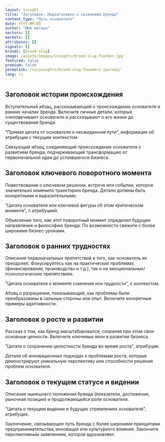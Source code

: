 ```yaml
---
layout: insight
title: "Заголовок: Подзаголовок с названием бренда"
content_type: "Путь основателя"
date: YYYY-MM-DD
author: "Имя автора"
sectors: []
markets: []
attributes: []
signals: []
brands: [brand-slug]
image: /assets/images/insights/brand-slug-founder.jpg
featured: false
premium: false
permalink: /ru/insights/brand-slug-founders-journey/
lang: ru
---
```


## Заголовок истории происхождения

Вступительный абзац, рассказывающий о происхождении основателя и ранних началах бренда. Включите личные детали, которые очеловечивают основателя и рассказывают о его жизни до существования бренда.

"Прямая цитата от основателя о неожиданном пути", информация об атрибуции с текущим контекстом.

Связующий абзац, соединяющий происхождение основателя с развитием бренда, подчеркивающий трансформацию от первоначальной идеи до устоявшегося бизнеса.

## Заголовок ключевого поворотного момента

Повествование о ключевом решении, встрече или событии, которое значительно изменило траекторию бренда. Детали должны быть конкретными и выразительными.

"Цитата основателя или ключевой фигуры об этом критическом моменте", с атрибуцией.

Объяснение того, как этот поворотный момент определил будущее направление и философию бренда. По возможности свяжите с более широкими бизнес-уроками.

## Заголовок о ранних трудностях

Описание первоначальных препятствий и того, как основатель их преодолел. Фокусируйтесь как на практических проблемах (финансирование, производство и т.д.), так и на эмоциональных/психологических препятствиях.

"Цитата основателя о моменте сомнения или трудности", с контекстом.

Абзац о разрешении, показывающий, как проблемы были преобразованы в сильные стороны или опыт. Включите конкретные примеры адаптивности.

## Заголовок о росте и развитии

Рассказ о том, как бренд масштабировался, сохраняя при этом свои основные ценности. Включите ключевые вехи в развитии бизнеса.

"Цитата о сохранении целостности бренда во время роста", атрибуция.

Детали об инновационных подходах к проблемам роста, которые демонстрируют уникальную перспективу или способности решения проблем основателя.

## Заголовок о текущем статусе и видении

Описание нынешнего положения бренда (показатели, достижения, рыночная позиция) и продолжающейся роли основателя.

"Цитата о текущем видении и будущих стремлениях основателя", атрибуция.

Заключение, связывающее путь бренда с более широкими принципами предпринимательства, инноваций или культурного влияния. Закончите перспективным заявлением, которое вдохновляет.
